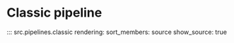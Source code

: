 # Classic pipeline

::: src.pipelines.classic
    rendering:
        sort_members: source
        show_source: true
